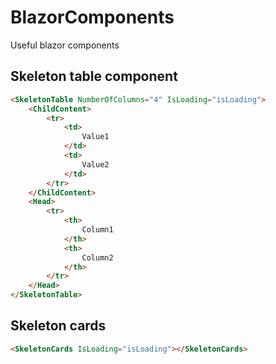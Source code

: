 # BlazorComponents
Useful blazor components

## Skeleton table component
```html
<SkeletonTable NumberOfColumns="4" IsLoading="isLoading">
    <ChildContent>
        <tr>
            <td>
                Value1
            </td>
            <td>
                Value2
            </td>
        </tr>
    </ChildContent>
    <Head>
        <tr>
            <th>
                Column1
            </th>
            <th>
                Column2
            </th>
        </tr>
    </Head>
</SkeletonTable>
```


## Skeleton cards
```html
<SkeletonCards IsLoading="isLoading"></SkeletonCards>
```
